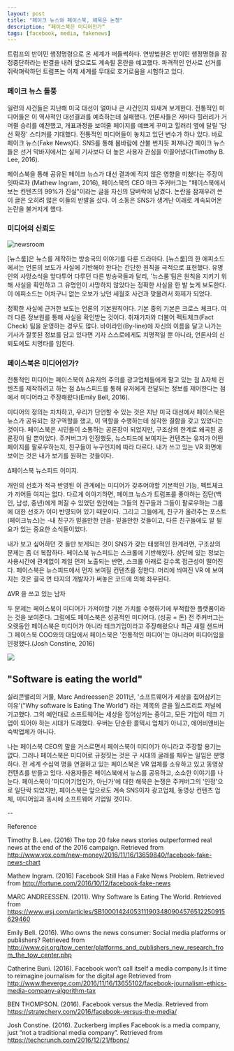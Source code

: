```yaml
---
layout: post
title: "페이크 뉴스와 페이스북, 해묵은 논쟁"
description: “페이스북은 미디어인가“
tags: [facebook, media, fakenews]
---
```



트럼프의 반이민 행정명령으로 온 세계가 떠들썩하다. 연방법원은 반이민 행정명령을 잠정중단하라는 판결을 내려 앞으로도 계속될 혼란을 예고했다. 파격적인 언사로 선거를 쥐락펴락하던 트럼프는 이제 세계를 무대로 호기로움을 시험하고 있다.

### 페이크 뉴스 돌풍

일련의 사건들은 지난해 미국 대선이 얼마나 큰 사건인지 되새겨 보게한다. 전통적인 미디어들은 이 역사적인 대선결과를 예측하는데 실패했다. 언론사들은 저마다 힐러리가 거머쥘 승리를 예찬했고, 개표과정을 보여줄 페이지를 예쁘게 꾸미고 힐러리 옆에 달릴 '당선 확정' 스티커를 기대했다. 전통적인 미디어들이 놓치고 있던 변수가 하나 있다. 바로 페이크 뉴스(Fake News)다. SNS를 통해 봄바람에 산불 번지듯 퍼져나간 페이크 뉴스들은 선거 막바지에서는 실제 기사보다 더 높은 사용자 관심을 이끌어냈다(Timothy B. Lee, 2016).


페이스북을 통해 공유된 페이크 뉴스가 대선 결과에 적지 않은 영향을 미쳤다는 주장이 잇따르자 (Mathew Ingram, 2016), 페이스북의 CEO 마크 주커버그는 "페이스북에서 보는 컨텐츠의 99%가 진실"이라는 글을 자신의 담벼락에 남겼다. 논란을 잠재우려 쓴 이 글은 오히려 많은 이들의 반발을 샀다. 이 소동은 SNS가 생겨난 이래로 계속되어온 논란을 불거지게 했다.

### 미디어의 신뢰도

![newsroom](https://s3-us-west-2.amazonaws.com/notion-static/95127e1565134817bbb8e7d2a985098d/Untitled)


[뉴스룸]은 뉴스를 제작하는 방송국의 이야기를 다룬 드라마다. [뉴스룸]의 한 에피소드에서는 언론의 보도가 사실에 기반해야 한다는 간단한 원칙을 극적으로 표현했다. 유명인의 사망소식을 앞다투어 다루던 다른 방송국들과 달리, '뉴스룸'팀은 원칙을 지키기 위해 사실을 확인하고 그 유명인이 사망하지 않았다는 정확한 사실을 한 발 늦게 보도한다. 이 에피소드는 어처구니 없는 오보가 났던 세월호 사건과 맞물려서 화제가 되었다.


정확한 사실에 근거한 보도는 언론의 기본원칙이다. 기본 중의 기본은 크로스 체크다. 여러 다른 정보원를 통해 사실을 확인받는 것이다. 취재기자와 더불어 펙트체크(Fact Check) 팀을 운영하는 경우도 많다. 바이라인(By-line)에 자신의 이름을 달고 나가는 기사가 잘못된 정보를 담고 있다면 기자 스스로에게도 치명적일 뿐 아니라, 언론사의 신뢰도에도 치명타를 입힌다.


### 페이스북은 미디어인가?



전통적인 미디어는 페이스북이 ∆유저의 주의를 광고업체들에게 팔고 있는 점 ∆자체 컨텐츠를 제작하려고 하는 점 ∆뉴스피드를 통해 유저에게 전달되는 정보를 제어한다는 점에서 미디어라고 주장해왔다(Emily Bell, 2016).



미디어의 정의는 차치하고, 우리가 단언할 수 있는 것은 지난 미국 대선에서 페이스북은 뉴스가 공유되는 창구역할을 했고, 이 역할을 수행하는데 심각한 결함을 갖고 있었다는 것이다. 페이스북은 시민들이 소통하는 공론장이 되었지만, 구조상의 한계로 왜곡된 공론장이 될 뿐이었다. 주커버그가 인정했듯, 뉴스피드에 보여지는 컨텐츠는 유저가 어떤 페이지를 팔로우하는지, 친구들이 누구인지에 따라 다르다. 내가 쓰고 있는 VR 화면에 보이는 것은 내가 보기를 원하는 것들이다.





∆페이스북 뉴스피드 이미지.



개인의 선호가 적극 반영된 이 관계에는 미디어가 갖추어야할 기본적인 기능, 펙트체크가 끼어들 여지는 없다. 다르게 이야기하면, 페이크 뉴스가 트럼프를 좋아하는 집단(백인, 남성, 중년)에게 퍼질 수 있었던 원인에는 그들의 친구들과 그들이 팔로우하는 그룹에 대한 선호가 이미 반영되어 있기 때문이다. 그리고 그들에게, 친구가 올려주는 포스트(페이크뉴스)는 -내 친구가 믿을만한 만큼- 믿을만한 것들이고, 다른 친구들에도 알 필요가 있는 중요한 소식들이었다.

내가 보고 싶어하던 것 들만 보게되는 것이 SNS가 갖는 태생적인 한계라면, 구조상의 문제는 좀 더 복잡하다. 페이스북 뉴스피드는 스크롤에 기반해있다. 상단에 있는 정보는 사용시간에 관계없이 제일 먼저 노출되는 반면, 스크롤 아래로 갈수록 접근성이 떨어진다. 페이스북은 뉴스피드에서 먼저 보여질 컨텐츠를 정한다. 머리에 씌여진 VR 에 보여지는 것은 결국 먼 타지의 개발자가 써놓은 코드에 의해 좌우된다.



∆VR 을 쓰고 있는 남자

두 문제는 페이스북이 미디어가 가져야할 기본 가치를 수행하기에 부적합한 플랫폼이라는 것을 보여준다. 그럼에도 페이스북은 성공적인 미디어다. (성공 = 돈) 전 주커버그는 오랫동안 페이스북은 미디어가 아니라 테크기업이라고 주장해왔으나 최근 섀릴 샌드버그 페이스북 COO와의 대담에서 페이스북은 '전통적인 미디어'는 아니라며 미디어임을 인정했다.(Josh Constine, 2016)

![](https://source.unsplash.com/Skf7HxARcoc)

## "Software is eating the world"

실리콘밸리의 거물, Marc Andreessen은 2011년, '소프트웨어가 세상을 집어삼키는 이유'("Why software Is Eating The World") 라는 제목의 글을 월스트리트 저널에 기고했다. 그의 예언대로 소프트웨어는 세상을 집어삼키는 중이고, 모든 기업이 테크 기업이 되어야 하는 시대가 도래했다. 우버는 단순한 콜택시 업체가 아니고, 에어비앤비는 숙박업체가 아니다.

나는 페이스북 CEO의 말을 거스르면서 페이스북이 미디어가 아니라고 주장할 용기는 없다. 그러나 페이스북은 미디어로 규정짓는 것은 구 시대의 굴레를 채우는 일임은 분명하다. 전 세계 수십억 명을 연결하고 있는 페이스북은 VR 업체를 소유하고 있고 동영상 컨텐츠를 만들고 있다. 사용자들은 페이스북에서 뉴스를 공유하고, 소소한 이야기를 나눈다. 페이스북이 '미디어기업인가, 아닌가'에 대한 해묵은 논쟁은 주커버그의 '인정'으로 일단락 되었지만, 페이스북은 앞으로도 계속 SNS이자 광고업체, 동영상 컨텐츠 업체, 미디어임과 동시에 소프트웨어 기업일 것이다.


--

Reference

Timothy B. Lee. (2016) The top 20 fake news stories outperformed real news at the end of the 2016 campaign. Retrieved from http://www.vox.com/new-money/2016/11/16/13659840/facebook-fake-news-chart

Mathew Ingram. (2016) Facebook Still Has a Fake News Problem. Retrieved from http://fortune.com/2016/10/12/facebook-fake-news

MARC ANDREESSEN. (2011). Why Software Is Eating The World. Retrieved from https://www.wsj.com/articles/SB10001424053111903480904576512250915629460

Emily Bell. (2016). Who owns the news consumer: Social media platforms or publishers? Retrieved from http://www.cjr.org/tow_center/platforms_and_publishers_new_research_from_the_tow_center.php

Catherine Buni. (2016). Facebook won’t call itself a media company.​ ​Is it time to reimagine journalism for the digital age Retrieved from http://www.theverge.com/2016/11/16/13655102/facebook-journalism-ethics-media-company-algorithm-tax

BEN THOMPSON. (2016). Facebook versus the Media. Retrieved from https://stratechery.com/2016/facebook-versus-the-media/

Josh Constine. (2016). Zuckerberg implies Facebook is a media company, just “not a traditional media company”. Retrieved from https://techcrunch.com/2016/12/21/fbonc/
